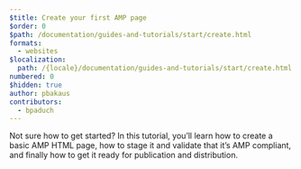 ```yaml
---
$title: Create your first AMP page
$order: 0
$path: /documentation/guides-and-tutorials/start/create.html
formats:
  - websites
$localization:
  path: /{locale}/documentation/guides-and-tutorials/start/create.html
numbered: 0
$hidden: true
author: pbakaus
contributors:
  - bpaduch
---
```


Not sure how to get started? In this tutorial, you’ll learn how to create a basic AMP HTML page, how to stage it and validate that it’s AMP compliant, and finally how to get it ready for publication and distribution.
